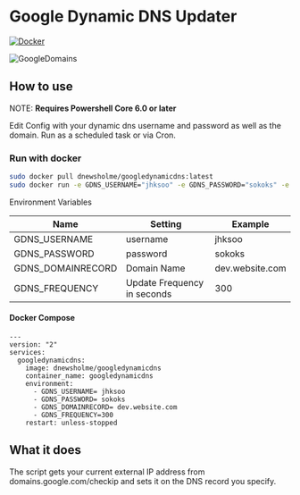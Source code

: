 # Google Dynamic DNS Updater
[![Docker](https://github.com/dnewsholme/GoogleDynamicDNS/actions/workflows/docker-publish.yml/badge.svg)](https://github.com/dnewsholme/GoogleDynamicDNS/actions/workflows/docker-publish.yml)

![GoogleDomains](https://cdn0.tnwcdn.com/wp-content/blogs.dir/1/files/2015/01/google-domains-730x349.png)

## How to use

NOTE: **Requires Powershell Core 6.0 or later**

Edit Config with your dynamic dns username and password as well as the domain.
Run as a scheduled task or via Cron.

### Run with docker

```bash
sudo docker pull dnewsholme/googledynamicdns:latest
sudo docker run -e GDNS_USERNAME="jhksoo" -e GDNS_PASSWORD="sokoks" -e GDNS_DOMAINRECORD="dev.website.com" -e GDNS_FREQUENCY="300" dnewsholme/googledynamicdns
```

Environment Variables

| Name              | Setting                     | Example         |
|-------------------|-----------------------------|-----------------|
| GDNS_USERNAME     | username                    | jhksoo          |
| GDNS_PASSWORD     | password                    | sokoks          |
| GDNS_DOMAINRECORD | Domain Name                 | dev.website.com |
| GDNS_FREQUENCY    | Update Frequency in seconds | 300             |

#### Docker Compose

```docker
---
version: "2"
services:
  googledynamicdns:
    image: dnewsholme/googledynamicdns
    container_name: googledynamicdns
    environment:
      - GDNS_USERNAME= jhksoo
      - GDNS_PASSWORD= sokoks
      - GDNS_DOMAINRECORD= dev.website.com
      - GDNS_FREQUENCY=300
    restart: unless-stopped
```

## What it does

The script gets your current external IP address from domains.google.com/checkip and sets it on the DNS record you specify.
